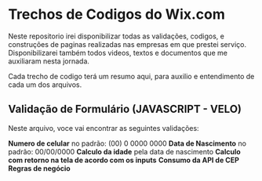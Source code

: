 # Trechos de Codigos do Wix.com

Neste repositorio irei disponibilizar todas as validações, codigos, e construções de paginas realizadas nas empresas em que prestei serviço. Disponibilizarei também todos videos, textos e documentos que me auxiliaram nesta jornada. 

Cada trecho de codigo terá um resumo aqui, para auxilio e entendimento de cada um dos arquivos.

## Validação de Formulário (JAVASCRIPT - VELO)

Neste arquivo, voce vai encontrar as seguintes validações:

**Numero de celular** no padrão: (00) 0 0000 0000
**Data de Nascimento** no padrão: 00/00/0000
**Calculo da idade** pela data de nascimento 
**Calculo com retorno na tela de acordo com os inputs**
**Consumo da API de CEP** 
**Regras de negócio**
